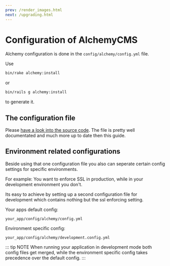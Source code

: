 ```yaml
---
prev: /render_images.html
next: /upgrading.html
---
```


# Configuration of AlchemyCMS

Alchemy configuration is done in the `config/alchemy/config.yml` file.

Use

~~~ bash
bin/rake alchemy:install
~~~

or

~~~ bash
bin/rails g alchemy:install
~~~

to generate it.

## The configuration file

Please [have a look into the source code](https://github.com/AlchemyCMS/alchemy_cms/blob/master/config/alchemy/config.yml). The file is pretty well documentated and much more up to date then this guide.

## Environment related configurations

Beside using that one configuration file you also can seperate certain config settings for specific environments.

For example: You want to enforce SSL in production, while in your development environment you don't.

Its easy to achieve by setting up a second configuration file for development which contains nothing but the ssl enforcing setting.

Your apps default config:

~~~
your_app/config/alchemy/config.yml
~~~

Environment specific config:

~~~
your_app/config/alchemy/development.config.yml
~~~

::: tip NOTE
When running your application in development mode both config files get merged, while the environment specific config takes precedence over the default config.
:::
